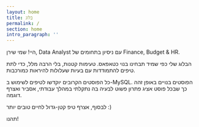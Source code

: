 ```yaml
---
layout: home
title: בלוג
permalink: /
section: home
intro_paragraph: ''
---
```

היי! שמי שירן, Data Analyst עם ניסיון בתחומים של Finance, Budget & HR. 

הבלוג שלי כפי שמיד תבחינו בנוי כטאפאס. טעימות קטנות, בלי הרבה מלל, כדי לתת טיפים להתמודדות עם בעיות שעלולות להיראות כמורכבות. 

כל הפוסטים הקרובים יוקדשו לטיפים לשימוש ב-MySQL. 
הפוסטים בנויים באופן זהה כך שבכל פוסט אציג פתרון פשוט לבעיה בה נתקלתי במהלך עבודתי, אסביר ואצרף דוגמה. 

לבסוף, אצרף טיפ קטן-גדול לחיים טובים יותר :)

תהנו!
